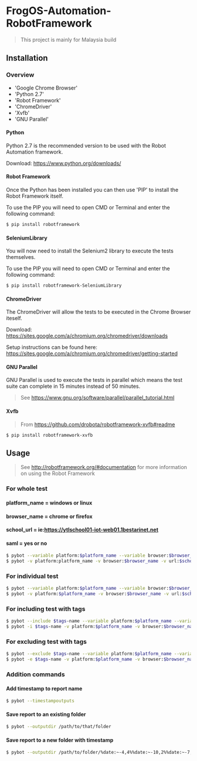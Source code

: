 # FrogOS-Automation-RobotFramework

> This project is mainly for Malaysia build

## Installation

### Overview
- 'Google Chrome Browser'
- 'Python 2.7'
- 'Robot Framework'
- 'ChromeDriver'
- 'Xvfb'
- 'GNU Parallel'

#### Python

Python 2.7 is the recommended version to be used with the Robot Automation framework.

Download: https://www.python.org/downloads/

#### Robot Framework

Once the Python has been installed you can then use 'PIP' to install the Robot Framework itself.

To use the PIP you will need to open CMD or Terminal and enter the following command:

```bash
$ pip install robotframework
```

#### SeleniumLibrary

You will now need to install the Selenium2 library to execute the tests themselves.

To use the PIP you will need to open CMD or Terminal and enter the following command:

```bash
$ pip install robotframework-SeleniumLibrary
```

#### ChromeDriver

The ChromeDriver will allow the tests to be executed in the Chrome Browser iteself.

Download: https://sites.google.com/a/chromium.org/chromedriver/downloads

Setup instructions can be found here: https://sites.google.com/a/chromium.org/chromedriver/getting-started

#### GNU Parallel

GNU Parallel is used to execute the tests in parallel which means the test suite can complete in 15 minutes instead of 50 minutes.

> See https://www.gnu.org/software/parallel/parallel_tutorial.html

#### Xvfb

>  From https://github.com/drobota/robotframework-xvfb#readme

```
$ pip install robotframework-xvfb
```

## Usage

> See http://robotframework.org/#documentation for more information on using the Robot Framework

### For whole test

#### platform_name = windows or linux
#### browser_name = chrome or firefox
#### school_url = ie:https://ytlschool01-iot-web01.1bestarinet.net
#### saml = yes or no

```bash
$ pybot --variable platform:$platform_name --variable browser:$browser_name --variable url:$school_url --variable saml:$saml /path/to/testcase/folder
$ pybot -v platform:platform_name -v browser:$browser_name -v url:$school_url -v saml:$saml /path/to/testcase/folder
```

### For individual test

```bash
$ pybot --variable platform:$platform_name --variable browser:$browser_name --variable url:$school_url --variable saml:$saml /path/to/testcase/folder/$testcase_name
$ pybot -v platform:$platform_name -v browser:$browser_name -v url:$school_url -v saml:$saml /path/to/testcase/folder/$testcase_name
```

### For including test with tags

```bash
$ pybot --include $tags-name --variable platform:$platform_name --variable browser:$browser_name --variable url:$school_url --variable saml:$saml /path/to/testcase/folder
$ pybot -i $tags-name -v platform:$platform_name -v browser:$browser_name -v url:$school_url -v saml:$saml /path/to/testcase/folder
```

### For excluding test with tags

```bash
$ pybot --exclude $tags-name --variable platform:$platform_name --variable browser:$browser_name --variable url:$school_url --variable saml:$saml /path/to/testcase/folder
$ pybot -e $tags-name -v platform:$platform_name -v browser:$browser_name -v url:$school_url -v saml:$saml /path/to/testcase/folder
```

### Addition commands

#### Add timestamp to report name

```bash
$ pybot --timestampoutputs
```

#### Save report to an existing folder

```bash
$ pybot --outputdir /path/to/that/folder
```

#### Save report to a new folder with timestamp

```bash
$ pybot --outputdir /path/to/folder/%date:~-4,4%%date:~-10,2%%date:~-7,2% --timestampoutputs
```

